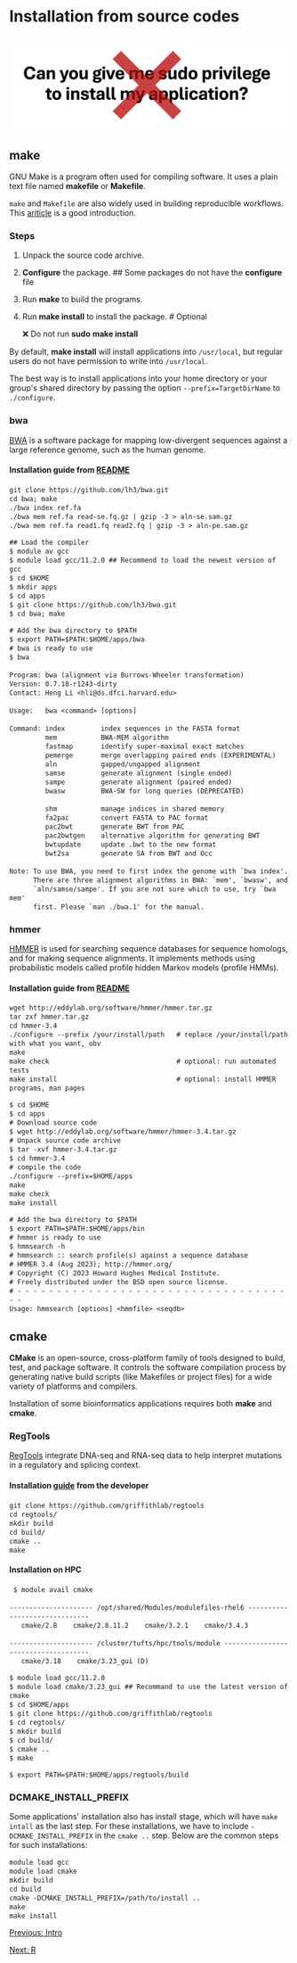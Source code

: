 # Installation from source codes

![permission](images/permission.png)

## make
GNU Make is a program often used for compiling software. It uses a plain text file named **makefile** or **Makefile**.

`make` and `Makefile` are also widely used in building reproducible workflows. This [ariticle](http://www.bioinformaticszen.com/post/makefiles/) is a good introduction.

### Steps

1. Unpack the source code archive. 

2. **Configure** the package. ## Some packages do not have the **configure** file

3. Run **make** to build the programs. 

4. Run **make install** to install the package. # Optional

   ❌ Do not run **sudo** **make install**

By default, **make install** will install applications into `/usr/local`, but regular users do not have permission to write into `/usr/local`. 

The best way is to install applications into your home directory or your group's shared directory by passing the option `--prefix=TargetDirName` to `./configure`. 


### bwa
[BWA](https://bio-bwa.sourceforge.net/) is a software package for mapping low-divergent sequences against a large reference genome, such as the human genome. 
#### Installation guide from [README](https://github.com/lh3/bwa)
```
git clone https://github.com/lh3/bwa.git
cd bwa; make
./bwa index ref.fa
./bwa mem ref.fa read-se.fq.gz | gzip -3 > aln-se.sam.gz
./bwa mem ref.fa read1.fq read2.fq | gzip -3 > aln-pe.sam.gz
```

```
## Load the compiler 
$ module av gcc
$ module load gcc/11.2.0 ## Recommend to load the newest version of gcc
$ cd $HOME
$ mkdir apps 
$ cd apps
$ git clone https://github.com/lh3/bwa.git
$ cd bwa; make
```

```
# Add the bwa directory to $PATH
$ export PATH=$PATH:$HOME/apps/bwa
# bwa is ready to use
$ bwa

Program: bwa (alignment via Burrows-Wheeler transformation)
Version: 0.7.18-r1243-dirty
Contact: Heng Li <hli@ds.dfci.harvard.edu>

Usage:   bwa <command> [options]

Command: index         index sequences in the FASTA format
         mem           BWA-MEM algorithm
         fastmap       identify super-maximal exact matches
         pemerge       merge overlapping paired ends (EXPERIMENTAL)
         aln           gapped/ungapped alignment
         samse         generate alignment (single ended)
         sampe         generate alignment (paired ended)
         bwasw         BWA-SW for long queries (DEPRECATED)

         shm           manage indices in shared memory
         fa2pac        convert FASTA to PAC format
         pac2bwt       generate BWT from PAC
         pac2bwtgen    alternative algorithm for generating BWT
         bwtupdate     update .bwt to the new format
         bwt2sa        generate SA from BWT and Occ

Note: To use BWA, you need to first index the genome with `bwa index'.
      There are three alignment algorithms in BWA: `mem', `bwasw', and
      `aln/samse/sampe'. If you are not sure which to use, try `bwa mem'
      first. Please `man ./bwa.1' for the manual.
```

### hmmer
[HMMER](http://hmmer.org) is used for searching sequence databases for sequence homologs, and for making sequence alignments. It implements methods using probabilistic models called profile hidden Markov models (profile HMMs).
#### Installation guide from [README](https://github.com/EddyRivasLab/hmmer)
```
wget http://eddylab.org/software/hmmer/hmmer.tar.gz
tar zxf hmmer.tar.gz
cd hmmer-3.4
./configure --prefix /your/install/path   # replace /your/install/path with what you want, obv 
make
make check                                # optional: run automated tests
make install                              # optional: install HMMER programs, man pages
```

```
$ cd $HOME
$ cd apps
# Download source code
$ wget http://eddylab.org/software/hmmer/hmmer-3.4.tar.gz
# Unpack source code archive 
$ tar -xvf hmmer-3.4.tar.gz
$ cd hmmer-3.4
# compile the code
./configure --prefix=$HOME/apps 
make
make check
make install
```

```
# Add the bwa directory to $PATH
$ export PATH=$PATH:$HOME/apps/bin
# hmmer is ready to use
$ hmmsearch -h
# hmmsearch :: search profile(s) against a sequence database
# HMMER 3.4 (Aug 2023); http://hmmer.org/
# Copyright (C) 2023 Howard Hughes Medical Institute.
# Freely distributed under the BSD open source license.
# - - - - - - - - - - - - - - - - - - - - - - - - - - - - - - - - - - - -
Usage: hmmsearch [options] <hmmfile> <seqdb>
```

## cmake
**CMake** is an open-source, cross-platform family of tools designed to build, test, and package software. It controls the software compilation process by generating native build scripts (like Makefiles or project files) for a wide variety of platforms and compilers.

Installation of some bioinformatics applications requires both **make** and **cmake**.

### RegTools
[RegTools](https://github.com/griffithlab/regtools) integrate DNA-seq and RNA-seq data to help interpret mutations in a regulatory and splicing context.

#### Installation [guide](https://regtools.readthedocs.io/en/latest/) from the developer 

```
git clone https://github.com/griffithlab/regtools
cd regtools/
mkdir build
cd build/
cmake ..
make
```

#### Installation on HPC

```
 $ module avail cmake

--------------------- /opt/shared/Modules/modulefiles-rhel6 ------------------------------
   cmake/2.8    cmake/2.8.11.2    cmake/3.2.1    cmake/3.4.3

--------------------- /cluster/tufts/hpc/tools/module ------------------------------------
   cmake/3.18    cmake/3.23_gui (D)

```

```
$ module load gcc/11.2.0
$ module load cmake/3.23_gui ## Recommand to use the latest version of cmake
$ cd $HOME/apps
$ git clone https://github.com/griffithlab/regtools
$ cd regtools/
$ mkdir build
$ cd build/
$ cmake ..
$ make
```

```
$ export PATH=$PATH:$HOME/apps/regtools/build
```

### DCMAKE_INSTALL_PREFIX
Some applications' installation also has install stage, which will have `make intall` as the last step. For these installations, we have to include `-DCMAKE_INSTALL_PREFIX` in the `cmake ..` step. Below are the common steps for such installations:

```
module load gcc
module load cmake
mkdir build
cd build
cmake -DCMAKE_INSTALL_PREFIX=/path/to/install ..
make
make install
```

[Previous: Intro](00_introduction.md)

[Next: R](02_Rpackage.md)